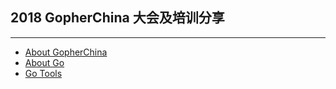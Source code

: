 2018 GopherChina 大会及培训分享
---

---

* [About GopherChina](https://zdfeng.github.io/about_go/GopherChinaIntroduction.html#1)
* [About Go](intro.md)
* [Go Tools](https://zdfeng.github.io/about_go/GopherChinaGoTools.htm#1)
